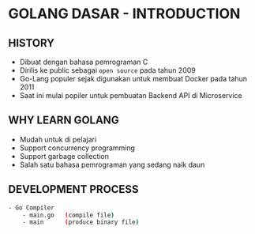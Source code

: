# GOLANG DASAR - INTRODUCTION

## HISTORY

- Dibuat dengan bahasa pemrograman C
- Dirilis ke public sebagai `open source` pada tahun 2009
- Go-Lang populer sejak digunakan untuk membuat Docker pada tahun 2011
- Saat ini mulai popiler untuk pembuatan Backend API di Microservice

## WHY LEARN GOLANG

- Mudah untuk di pelajari
- Support concurrency programming
- Support garbage collection
- Salah satu bahasa pemrograman yang sedang naik daun

## DEVELOPMENT PROCESS
 
```bash
- Go Compiler
    - main.go   (compile file)
    - main      (produce binary file)
```

